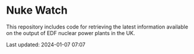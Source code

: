 # Nuke Watch

This repository includes code for retrieving the latest information available on the output of EDF nuclear power plants in the UK.

Last updated: 2024-01-07 07:07